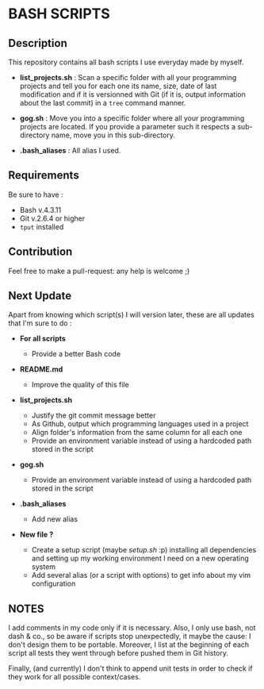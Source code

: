 BASH SCRIPTS
============

Description
-----------

This repository contains all bash scripts I use everyday made by myself.

+ **list_projects.sh** : Scan a specific folder with all your programming projects and tell you for each one its name, size, date of last modification and if it is versionned with Git (if it is, output information about the last commit) in a `tree` command manner.

+ **gog.sh** : Move you into a specific folder where all your programming projects are located. If you provide a parameter such it respects a sub-directory name, move you in this sub-directory.

+ **.bash_aliases** :  All alias I used.

Requirements
------------

Be sure to have :

+ Bash v.4.3.11
+ Git v.2.6.4 or higher
+ `tput` installed

Contribution
------------

Feel free to make a pull-request: any help is welcome ;)

Next Update
-----------
Apart from knowing which script(s) I will version later, these are all updates that I'm sure to do :

+ **For all scripts**
  + Provide a better Bash code

+ **README.md**
  + Improve the quality of this file

+ **list_projects.sh**
  + Justify the git commit message better
  + As Github, output which programming languages used in a project
  + Align folder's information from the same column for all each one
  + Provide an environment variable instead of using a hardcoded path stored in the script

+ **gog.sh**
  + Provide an environment variable instead of using a hardcoded path stored in the script

+ **.bash_aliases**
  + Add new alias

+ **New file ?**
  + Create a setup script (maybe *setup.sh* :p) installing all dependencies and setting up my working environment I need on a new operating system
  + Add several alias (or a script with options) to get info about my vim configuration

NOTES
-----

I add comments in my code only if it is necessary. Also, I only use bash, not dash & co., so be aware if scripts stop unexpectedly, it maybe the cause: I don't design them to be portable. Moreover, I list at the beginning of each script all tests they went through before pushed them in Git history.

Finally, (and currently) I don't think to append unit tests in order to check if they work for all possible context/cases.
